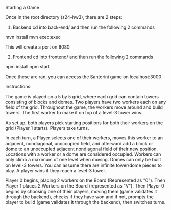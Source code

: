 Starting a Game 

Once in the root directory (s24-hw3), there are 2 steps:

1. Backend
cd into back-end/ and then run the following 2 commands

mvn install
mvn exec:exec

This will create a port on 8080

2. Frontend
cd into frontend/ and then run the following 2 commands

npm install
npm start

Once these are ran, you can access the Santorini game on localhost:3000


Instructions:

The game is played on a 5 by 5 grid, where each grid can contain towers consisting of blocks and domes. Two players have two workers each on any field of the grid. Throughout the game, the workers move around and build towers. The first worker to make it on top of a level-3 tower wins.

As set up, both players pick starting positions for both their workers on the grid (Player 1 starts). Players take turns. 

In each turn, a Player selects one of their workers, moves this worker to an adjacent, nondiagonal, unoccupied field, and afterward add a block or dome to an unoccupied adjacent nondiagonal field of their new position. Locations with a worker or a dome are considered occupied. Workers can only climb a maximum of one level when moving. Domes can only be built on level-3 towers. You can assume there are infinite tower/dome pieces to play. A player wins if they reach a level-3 tower.

Player 0 begins, placing 2 workers on the Board (Represented as "0"). Then Player 1 places 2 Workers on the Board  (represented as "V"). Then Player 0 begins by choosing one of their players, moving them (game validates it through the backend), checks if they have won and if not, prompts the player to build (game validates it through the backend), then switches turns.